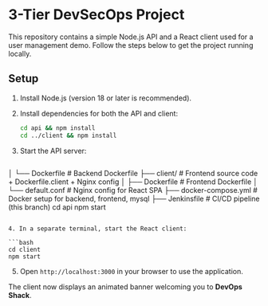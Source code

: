 # 3-Tier DevSecOps Project

This repository contains a simple Node.js API and a React client used for a user management demo. Follow the steps below to get the project running locally.

## Setup

1. Install Node.js (version 18 or later is recommended).
2. Install dependencies for both the API and client:

   ```bash
   cd api && npm install
   cd ../client && npm install
   ```

3. Start the API server:

   ```bash├── api/ # Backend source code + Dockerfile.api
│ └── Dockerfile # Backend Dockerfile
├── client/ # Frontend source code + Dockerfile.client + Nginx config
│ ├── Dockerfile # Frontend Dockerfile
│ └── default.conf # Nginx config for React SPA
├── docker-compose.yml # Docker setup for backend, frontend, mysql
├── Jenkinsfile # CI/CD pipeline (this branch)
   cd api
   npm start
   ```

4. In a separate terminal, start the React client:

   ```bash
   cd client
   npm start
   ```

5. Open `http://localhost:3000` in your browser to use the application.

The client now displays an animated banner welcoming you to **DevOps Shack**.
